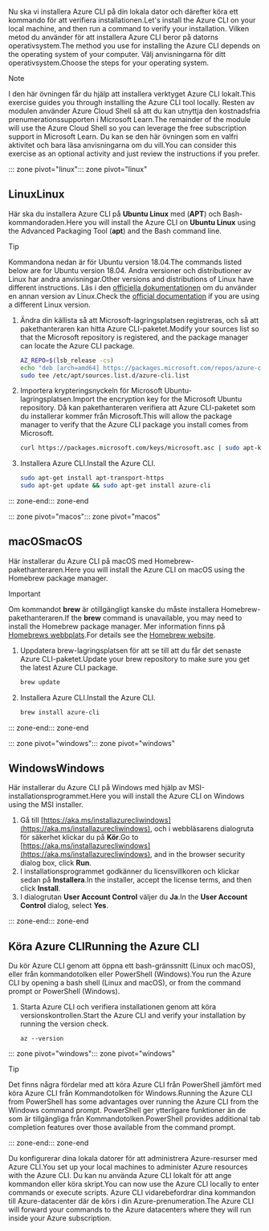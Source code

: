 <span data-ttu-id="7029b-101">Nu ska vi installera Azure CLI på din lokala dator och därefter köra ett kommando för att verifiera installationen.</span><span class="sxs-lookup"><span data-stu-id="7029b-101">Let's install the Azure CLI on your local machine, and then run a command to verify your installation.</span></span> <span data-ttu-id="7029b-102">Vilken metod du använder för att installera Azure CLI beror på datorns operativsystem.</span><span class="sxs-lookup"><span data-stu-id="7029b-102">The method you use for installing the Azure CLI depends on the operating system of your computer.</span></span> <span data-ttu-id="7029b-103">Välj anvisningarna för ditt operativsystem.</span><span class="sxs-lookup"><span data-stu-id="7029b-103">Choose the steps for your operating system.</span></span>

> [!NOTE]
> <span data-ttu-id="7029b-104">I den här övningen får du hjälp att installera verktyget Azure CLI lokalt.</span><span class="sxs-lookup"><span data-stu-id="7029b-104">This exercise guides you through installing the Azure CLI tool locally.</span></span> <span data-ttu-id="7029b-105">Resten av modulen använder Azure Cloud Shell så att du kan utnyttja den kostnadsfria prenumerationssupporten i Microsoft Learn.</span><span class="sxs-lookup"><span data-stu-id="7029b-105">The remainder of the module will use the Azure Cloud Shell so you can leverage the free subscription support in Microsoft Learn.</span></span> <span data-ttu-id="7029b-106">Du kan se den här övningen som en valfri aktivitet och bara läsa anvisningarna om du vill.</span><span class="sxs-lookup"><span data-stu-id="7029b-106">You can consider this exercise as an optional activity and just review the instructions if you prefer.</span></span>

<span data-ttu-id="7029b-107">::: zone pivot="linux"</span><span class="sxs-lookup"><span data-stu-id="7029b-107">::: zone pivot="linux"</span></span>

## <a name="linux"></a><span data-ttu-id="7029b-108">Linux</span><span class="sxs-lookup"><span data-stu-id="7029b-108">Linux</span></span>

<span data-ttu-id="7029b-109">Här ska du installera Azure CLI på **Ubuntu Linux** med (**APT**) och Bash-kommandoraden.</span><span class="sxs-lookup"><span data-stu-id="7029b-109">Here you will install the Azure CLI on **Ubuntu Linux** using the Advanced Packaging Tool (**apt**) and the Bash command line.</span></span>

> [!TIP]
> <span data-ttu-id="7029b-110">Kommandona nedan är för Ubuntu version 18.04.</span><span class="sxs-lookup"><span data-stu-id="7029b-110">The commands listed below are for Ubuntu version 18.04.</span></span> <span data-ttu-id="7029b-111">Andra versioner och distributioner av Linux har andra anvisningar.</span><span class="sxs-lookup"><span data-stu-id="7029b-111">Other versions and distributions of Linux have different instructions.</span></span> <span data-ttu-id="7029b-112">Läs i den [officiella dokumentationen](https://docs.microsoft.com/cli/azure/install-azure-cli) om du använder en annan version av Linux.</span><span class="sxs-lookup"><span data-stu-id="7029b-112">Check the [official documentation](https://docs.microsoft.com/cli/azure/install-azure-cli) if you are using a different Linux version.</span></span>

1. <span data-ttu-id="7029b-113">Ändra din källista så att Microsoft-lagringsplatsen registreras, och så att pakethanteraren kan hitta Azure CLI-paketet.</span><span class="sxs-lookup"><span data-stu-id="7029b-113">Modify your sources list so that the Microsoft repository is registered, and the package manager can locate the Azure CLI package.</span></span>

    ```bash
    AZ_REPO=$(lsb_release -cs)
    echo "deb [arch=amd64] https://packages.microsoft.com/repos/azure-cli/ $AZ_REPO main" | \
    sudo tee /etc/apt/sources.list.d/azure-cli.list
    ```

1. <span data-ttu-id="7029b-114">Importera krypteringsnyckeln för Microsoft Ubuntu-lagringsplatsen.</span><span class="sxs-lookup"><span data-stu-id="7029b-114">Import the encryption key for the Microsoft Ubuntu repository.</span></span> <span data-ttu-id="7029b-115">Då kan pakethanteraren verifiera att Azure CLI-paketet som du installerar kommer från Microsoft.</span><span class="sxs-lookup"><span data-stu-id="7029b-115">This will allow the package manager to verify that the Azure CLI package you install comes from Microsoft.</span></span>

    ```bash
    curl https://packages.microsoft.com/keys/microsoft.asc | sudo apt-key add -
    ```

1. <span data-ttu-id="7029b-116">Installera Azure CLI.</span><span class="sxs-lookup"><span data-stu-id="7029b-116">Install the Azure CLI.</span></span>

    ```bash
    sudo apt-get install apt-transport-https
    sudo apt-get update && sudo apt-get install azure-cli
    ```

<span data-ttu-id="7029b-117">::: zone-end</span><span class="sxs-lookup"><span data-stu-id="7029b-117">::: zone-end</span></span>

<span data-ttu-id="7029b-118">::: zone pivot="macos"</span><span class="sxs-lookup"><span data-stu-id="7029b-118">::: zone pivot="macos"</span></span>

## <a name="macos"></a><span data-ttu-id="7029b-119">macOS</span><span class="sxs-lookup"><span data-stu-id="7029b-119">macOS</span></span>

<span data-ttu-id="7029b-120">Här installerar du Azure CLI på macOS med Homebrew-pakethanteraren.</span><span class="sxs-lookup"><span data-stu-id="7029b-120">Here you will install the Azure CLI on macOS using the Homebrew package manager.</span></span>

> [!IMPORTANT]
> <span data-ttu-id="7029b-121">Om kommandot **brew** är otillgängligt kanske du måste installera Homebrew-pakethanteraren.</span><span class="sxs-lookup"><span data-stu-id="7029b-121">If the **brew** command is unavailable, you may need to install the Homebrew package manager.</span></span> <span data-ttu-id="7029b-122">Mer information finns på [Homebrews webbplats](https://brew.sh/).</span><span class="sxs-lookup"><span data-stu-id="7029b-122">For details see the [Homebrew website](https://brew.sh/).</span></span>

1. <span data-ttu-id="7029b-123">Uppdatera brew-lagringsplatsen för att se till att du får det senaste Azure CLI-paketet.</span><span class="sxs-lookup"><span data-stu-id="7029b-123">Update your brew repository to make sure you get the latest Azure CLI package.</span></span>

    ```bash
    brew update
    ```

1. <span data-ttu-id="7029b-124">Installera Azure CLI.</span><span class="sxs-lookup"><span data-stu-id="7029b-124">Install the Azure CLI.</span></span>

    ```bash
    brew install azure-cli
    ```

<span data-ttu-id="7029b-125">::: zone-end</span><span class="sxs-lookup"><span data-stu-id="7029b-125">::: zone-end</span></span>

<span data-ttu-id="7029b-126">::: zone pivot="windows"</span><span class="sxs-lookup"><span data-stu-id="7029b-126">::: zone pivot="windows"</span></span>

## <a name="windows"></a><span data-ttu-id="7029b-127">Windows</span><span class="sxs-lookup"><span data-stu-id="7029b-127">Windows</span></span>

<span data-ttu-id="7029b-128">Här installerar du Azure CLI på Windows med hjälp av MSI-installationsprogrammet.</span><span class="sxs-lookup"><span data-stu-id="7029b-128">Here you will install the Azure CLI on Windows using the MSI installer.</span></span>

1. <span data-ttu-id="7029b-129">Gå till [https://aka.ms/installazurecliwindows](https://aka.ms/installazurecliwindows), och i webbläsarens dialogruta för säkerhet klickar du på **Kör**.</span><span class="sxs-lookup"><span data-stu-id="7029b-129">Go to [https://aka.ms/installazurecliwindows](https://aka.ms/installazurecliwindows), and in the browser security dialog box, click **Run**.</span></span>
1. <span data-ttu-id="7029b-130">I installationsprogrammet godkänner du licensvillkoren och klickar sedan på **Installera**.</span><span class="sxs-lookup"><span data-stu-id="7029b-130">In the installer, accept the license terms, and then click **Install**.</span></span>
1. <span data-ttu-id="7029b-131">I dialogrutan **User Account Control** väljer du **Ja**.</span><span class="sxs-lookup"><span data-stu-id="7029b-131">In the **User Account Control** dialog, select **Yes**.</span></span>

<span data-ttu-id="7029b-132">::: zone-end</span><span class="sxs-lookup"><span data-stu-id="7029b-132">::: zone-end</span></span>

## <a name="running-the-azure-cli"></a><span data-ttu-id="7029b-133">Köra Azure CLI</span><span class="sxs-lookup"><span data-stu-id="7029b-133">Running the Azure CLI</span></span>

<span data-ttu-id="7029b-134">Du kör Azure CLI genom att öppna ett bash-gränssnitt (Linux och macOS), eller från kommandotolken eller PowerShell (Windows).</span><span class="sxs-lookup"><span data-stu-id="7029b-134">You run the Azure CLI by opening a bash shell (Linux and macOS), or from the command prompt or PowerShell (Windows).</span></span>

1. <span data-ttu-id="7029b-135">Starta Azure CLI och verifiera installationen genom att köra versionskontrollen.</span><span class="sxs-lookup"><span data-stu-id="7029b-135">Start the Azure CLI and verify your installation by running the version check.</span></span>

    ```azurecli
    az --version
    ```

<span data-ttu-id="7029b-136">::: zone pivot="windows"</span><span class="sxs-lookup"><span data-stu-id="7029b-136">::: zone pivot="windows"</span></span>

> [!TIP]
> <span data-ttu-id="7029b-137">Det finns några fördelar med att köra Azure CLI från PowerShell jämfört med köra Azure CLI från Kommandotolken för Windows.</span><span class="sxs-lookup"><span data-stu-id="7029b-137">Running the Azure CLI from PowerShell has some advantages over running the Azure CLI from the Windows command prompt.</span></span> <span data-ttu-id="7029b-138">PowerShell ger ytterligare funktioner än de som är tillgängliga från Kommandotolken.</span><span class="sxs-lookup"><span data-stu-id="7029b-138">PowerShell provides additional tab completion features over those available from the command prompt.</span></span>

<span data-ttu-id="7029b-139">::: zone-end</span><span class="sxs-lookup"><span data-stu-id="7029b-139">::: zone-end</span></span>

<span data-ttu-id="7029b-140">Du konfigurerar dina lokala datorer för att administrera Azure-resurser med Azure CLI.</span><span class="sxs-lookup"><span data-stu-id="7029b-140">You set up your local machines to administer Azure resources with the Azure CLI.</span></span> <span data-ttu-id="7029b-141">Du kan nu använda Azure CLI lokalt för att ange kommandon eller köra skript.</span><span class="sxs-lookup"><span data-stu-id="7029b-141">You can now use the Azure CLI locally to enter commands or execute scripts.</span></span> <span data-ttu-id="7029b-142">Azure CLI vidarebefordrar dina kommandon till Azure-datacenter där de körs i din Azure-prenumeration.</span><span class="sxs-lookup"><span data-stu-id="7029b-142">The Azure CLI will forward your commands to the Azure datacenters where they will run inside your Azure subscription.</span></span>